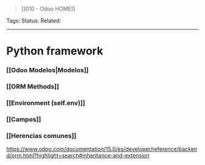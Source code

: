 > [[010 - Odoo HOME]]

Tags: 
Status: 
Related: 

___

# Python framework

### [[Odoo Modelos|Modelos]]
### [[ORM Methods]]
### [[Environment (self.env)]]
### [[Campos]]

### [[Herencias comunes]]
https://www.odoo.com/documentation/15.0/es/developer/reference/backend/orm.html?highlight=search#inheritance-and-extension